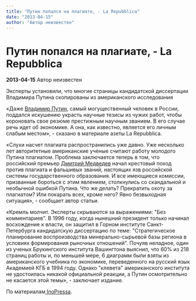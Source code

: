 ```yaml
---
title: "Путин попался на плагиате, - La Repubblica"
date: "2013-04-15"
author: "Автор неизвестен"
---
```


# Путин попался на плагиате, - La Repubblica

**2013-04-15** Автор неизвестен

Эксперты установили, что многие страницы кандидатской диссертации Владимира Путина скопированы из американского исследования

«Даже [Владимир Путин](http://file.liga.net/person/274-vladimir-pytin.html), самый могущественный человек в России, поддался искушению украсть научные тезисы из чужих работ, чтобы короновать свое резюме престижным научным званием. В его случае речь идет об экономике. А она, как известно, является его личным слабым местом», - сказано в материале азеты La Repubblica.

«Слухи насчет плагиата распространились уже давно. Уже несколько лет авторитетные американские ученые считают работу молодого Путина плагиатом. Проблема заключается теперь в том, что российский премьер [Дмитрий Медведев](http://file.liga.net/person/321-dmitrii-medvedev.html) начал крестовый поход против плагиата и фальшивых званий, настоящих язв российской системы государственного образования. И все имеющиеся комиссии, призванные бороться с этим явлением, столкнулись со скандальной и необычной ошибкой Путина. Что же делать? Прекратить охоту за плагиатом? Или покарать всех, кроме него? Явно безвыходная ситуация», - сообщает автор статьи.

«Кремль молчит. Эксперты скрываются за выражениями: "Без комментариев". В 1996 году, когда нынешний президент только начинал восхождение к власти, он защитил в Горном институте Санкт-Петербурга кандидатскую диссертацию по теме: "Стратегическое планирование воспроизводства минерально-сырьевой базы региона в условиях формирования рыночных отношений". Почуяв неладное, один из ученых Брукингского института Вашингтона выяснил, что 60% из 218 страниц работы и, по меньшей мере, 6 диаграмм были взяты из американского учебника по экономике, переведенного на русский язык Академией КГБ в 1994 году. Однако "клевета" американского института не удостоилась никакой официальной реакции, а Путин осмотрительно не касается этой темы», - заключает издание.

По материалам[ InoPressa](http://inopressa.ru/article/15Apr2013/repubblica/plagiate.html).